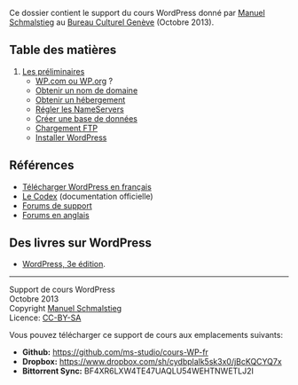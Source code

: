 Ce dossier contient le support du cours WordPress donné par [Manuel Schmalstieg](http://ms-studio.net) au [Bureau Culturel Genève](http://www.bureauculturel.ch/ge/) (Octobre 2013).

## Table des matières

1. [Les préliminaires](01-preliminiaires/00-Preliminaires.md)
    - [WP.com ou WP.org](01-preliminiaires/01-wpCOM-ou-wpORG.md) ?
    - [Obtenir un nom de domaine](01-preliminiaires/02-Nom-de-domaine.md)
    - [Obtenir un hébergement](01-preliminiaires/03-Hebergement.md)
    - [Régler les NameServers](01-preliminiaires/04-NameServers.md)
    - [Créer une base de données](01-preliminiaires/05-Creer-la-Database.md)
    - [Chargement FTP](01-preliminiaires/06-Chargement-FTP.md)
    - [Installer WordPress](01-preliminiaires/07-Installer-WordPress.md)

## Références

* [Télécharger WordPress en français](http://fr.wordpress.org/)
* [Le Codex](http://codex.wordpress.org/fr:Accueil) (documentation officielle)
* [Forums de support](http://www.wordpress-fr.net/support/)
* [Forums en anglais](http://wordpress.org/support/)

## Des livres sur WordPress

* [WordPress, 3e édition](http://www.amazon.fr/Wordpress-Toutes-cr%C3%A9er-maintenir-%C3%A9voluer/dp/2744025666/).

*********

Support de cours WordPress<br/>
Octobre 2013<br/>
Copyright [Manuel Schmalstieg](http://ms-studio.net)<br/>
Licence: [CC-BY-SA](LICENCE.txt)

Vous pouvez télécharger ce support de cours aux emplacements suivants:

- **Github:** https://github.com/ms-studio/cours-WP-fr
- **Dropbox:** https://www.dropbox.com/sh/cydbplalk5sk3x0/jBcKQCYQ7x
- **Bittorrent Sync:** BF4XR6LXW4TE47UAQLU54WEHTNWETLJ2I